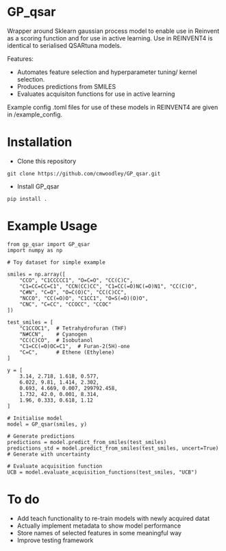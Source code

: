 # GP_qsar

Wrapper around Sklearn gaussian process model to enable use in Reinvent as a scoring function and for use in active learning. Use in REINVENT4 is identical to serialised QSARtuna models.

Features:
* Automates feature selection and hyperparameter tuning/ kernel selection. 
* Produces predictions from SMILES
* Evaluates acquisiton functions for use in active learning

Example config .toml files for use of these models in REINVENT4 are given in /example_config.

# Installation
* Clone this repository
```
git clone https://github.com/cmwoodley/GP_qsar.git
```

* Install GP_qsar
```
pip install .
```

# Example Usage
```
from gp_qsar import GP_qsar
import numpy as np

# Toy dataset for simple example

smiles = np.array([
    "CCO", "C1CCCCC1", "O=C=O", "CC(C)C",
    "C1=CC=CC=C1", "CCN(CC)CC", "C1=CC(=O)NC(=O)N1", "CC(C)O",
    "C#N", "C=O", "O=C(O)C", "CC(C)CC",
    "NCCO", "CC(=O)O", "C1CC1", "O=S(=O)(O)O",
    "CNC", "C=CC", "CCOCC", "CCOC"
])

test_smiles = [
    "C1CCOC1",  # Tetrahydrofuran (THF)
    "N#CCN",    # Cyanogen
    "CC(C)CO",  # Isobutanol
    "C1=CC(=O)OC=C1",  # Furan-2(5H)-one
    "C=C",      # Ethene (Ethylene)
]

y = [
    3.14, 2.718, 1.618, 0.577,
    6.022, 9.81, 1.414, 2.302,
    0.693, 4.669, 0.007, 299792.458,
    1.732, 42.0, 0.001, 8.314,
    1.96, 0.333, 0.618, 1.12
]

# Initialise model
model = GP_qsar(smiles, y)

# Generate predictions 
predictions = model.predict_from_smiles(test_smiles)
predictions_std = model.predict_from_smiles(test_smiles, uncert=True) # Generate with uncertainty

# Evaluate acquisition function
UCB = model.evaluate_acquisition_functions(test_smiles, "UCB")
```

# To do
* Add teach functionality to re-train models with newly acquired datat
* Actually implement metadata to show model performance
* Store names of selected features in some meaningful way
* Improve testing framework
